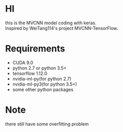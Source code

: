 # HI

this is the MVCNN model coding with keras.  
Inspired by WeiTang114's project MVCNN-TensorFlow.

# Requirements
* CUDA 9.0
* python 2.7 or python 3.5+
* tensorflow 1.12.0
* nvidia-ml-py(for python 2.7)
* nvidia-ml-py3(for python 3.5+)
* some other python packages

# Note
there still have some overfitting problem